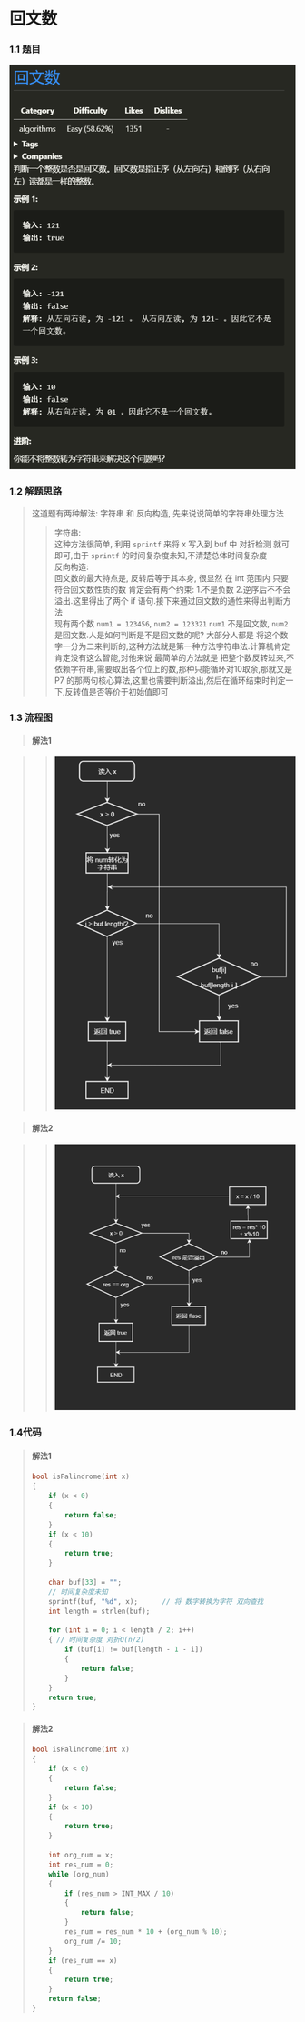 # 回文数
### 1.1 题目
![alt](Question.png)

### 1.2 解题思路

> 这道题有两种解法: 字符串 和 反向构造, 先来说说简单的字符串处理方法
>> 字符串:  
这种方法很简单, 利用 `sprintf` 来将 x 写入到 buf 中 对折检测 就可即可,由于 `sprintf` 的时间复杂度未知,不清楚总体时间复杂度  
>> 反向构造:  
回文数的最大特点是, 反转后等于其本身, 很显然 在 int 范围内 只要符合回文数性质的数 肯定会有两个约束: 1.不是负数 2.逆序后不不会溢出.这里得出了两个 if 语句.接下来通过回文数的通性来得出判断方法  
现有两个数 `num1 = 123456`, `num2 = 123321`
`num1` 不是回文数, `num2` 是回文数.人是如何判断是不是回文数的呢? 大部分人都是 将这个数字一分为二来判断的,这种方法就是第一种方法字符串法.计算机肯定肯定没有这么智能,对他来说 最简单的方法就是 把整个数反转过来,不依赖字符串,需要取出各个位上的数,那种只能循环对10取余,那就又是 P7 的那两句核心算法,这里也需要判断溢出,然后在循环结束时判定一下,反转值是否等价于初始值即可

### 1.3 流程图

> #### 解法1

>> ![alte](flow9_1.png)

> #### 解法2

>> ![alte](flow9_2.png)

### 1.4代码

> #### 解法1
>
> ```c
> bool isPalindrome(int x)
> {
>     if (x < 0)
>     {
>         return false;
>     }
>     if (x < 10)
>     {
>         return true;
>     }
>
>     char buf[33] = "";
>     // 时间复杂度未知
>     sprintf(buf, "%d", x);      // 将 数字转换为字符 双向查找
>     int length = strlen(buf);
>
>     for (int i = 0; i < length / 2; i++)
>     { // 时间复杂度 对折O(n/2)
>         if (buf[i] != buf[length - 1 - i])
>         {
>             return false;
>         }
>     }
>     return true;
> }
>```

> #### 解法2
> ```c
> bool isPalindrome(int x)
> {
>     if (x < 0)
>     {
>         return false;
>     }
>     if (x < 10)
>     {
>         return true;
>     }
> 
>     int org_num = x;
>     int res_num = 0;
>     while (org_num)
>     {
>         if (res_num > INT_MAX / 10)
>         {
>             return false;
>         }
>         res_num = res_num * 10 + (org_num % 10);
>         org_num /= 10;
>     }
>     if (res_num == x)
>     {
>         return true;
>     }
>     return false;
> }
> ```

